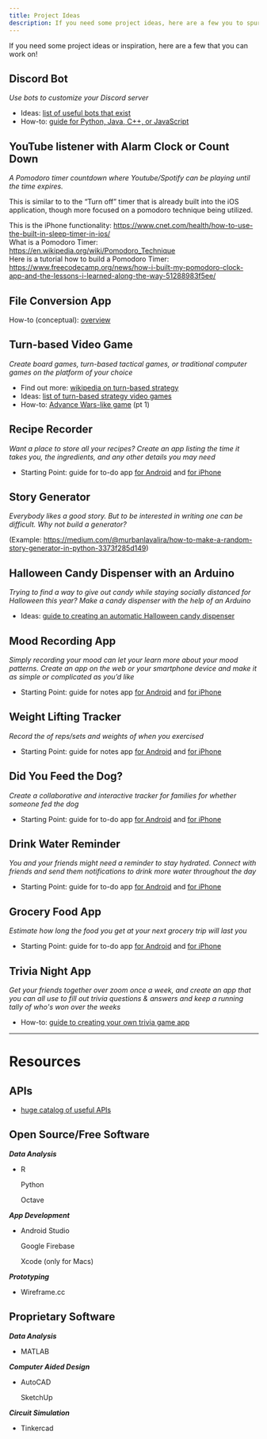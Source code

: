 ```yaml
---
title: Project Ideas
description: If you need some project ideas, here are a few you to spur some inspiration!
---
```

If you need some project ideas or inspiration, here are a few that you can work on!

## Discord Bot

*Use bots to customize your Discord server*

* Ideas: [list of useful bots that exist](https://beebom.com/useful-discord-bots/)
* How-to: [guide for Python, Java, C++, or JavaScript](https://www.writebots.com/how-to-make-a-discord-bot/)

## YouTube listener with Alarm Clock or Count Down

*A Pomodoro timer countdown where Youtube/Spotify can be playing until the time expires.*

This is similar to to the “Turn off” timer that is already built into the iOS application, though more focused on a pomodoro technique being utilized.

This is the iPhone functionality: <https://www.cnet.com/health/how-to-use-the-built-in-sleep-timer-in-ios/>\
What is a Pomodoro Timer: <https://en.wikipedia.org/wiki/Pomodoro_Technique>\
Here is a tutorial how to build a Pomodoro Timer: <https://www.freecodecamp.org/news/how-i-built-my-pomodoro-clock-app-and-the-lessons-i-learned-along-the-way-51288983f5ee/>



## File Conversion App

How-to (conceptual): [overview](https://www.quora.com/How-can-I-create-my-own-file-conversion-software)



## Turn-based Video Game

*Create board games, turn-based tactical games, or traditional computer games on the platform of your choice*

* Find out more: [wikipedia on turn-based strategy](https://en.wikipedia.org/wiki/Turn-based_strategy#:~:text=Turn%2Dbased%20tactics,-Main%20article%3A%20Turn&text=Tactical%20role%2Dplaying%20games%20are,and%20Chessaria%3A%20The%20Tactical%20Adventure.)
* Ideas: [list of turn-based strategy video games](https://en.wikipedia.org/wiki/List_of_turn-based_strategy_video_games)
* How-to: [Advance Wars-like game](https://www.raywenderlich.com/2925-how-to-make-a-turn-based-strategy-game-part-1) (pt 1)



## Recipe Recorder

*Want a place to store all your recipes? Create an app listing the time it takes you, the ingredients, and any other details you may need*

* Starting Point: guide for to-do app [for Android](https://hub.packtpub.com/how-to-develop-a-simple-to-do-list-app-tutorial/) and [for iPhone](https://medium.com/better-programming/replicating-the-ios-reminders-app-part1-44211a7b7029)



## Story Generator

*Everybody likes a good story. But to be interested in writing one can be difficult. Why not build a generator?*

(Example: <https://medium.com/@murbanlavalira/how-to-make-a-random-story-generator-in-python-3373f285d149>)



## Halloween Candy Dispenser with an Arduino

*Trying to find a way to give out candy while staying socially distanced for Halloween this year? Make a candy dispenser with the help of an Arduino*

* Ideas: [guide to creating an automatic Halloween candy dispenser](https://www.instructables.com/id/Automatic-Halloween-Candy-Dispenser/)



## Mood Recording App

*Simply recording your mood can let your learn more about your mood patterns. Create an app on the web or your smartphone device and make it as simple or complicated as you’d like*

* Starting Point: guide for notes app [for Android](https://technobyte.org/create-notes-app-android-full-code-tutorial-simple-explanation/) and [for iPhone](https://medium.com/thecodinghype/creating-a-simple-note-taking-app-for-ios-in-swift-66dcbfe05a30)



## Weight Lifting Tracker

*Record the of reps/sets and weights of when you exercised*

* Starting Point: guide for notes app [for Android](https://technobyte.org/create-notes-app-android-full-code-tutorial-simple-explanation/) and [for iPhone](https://medium.com/thecodinghype/creating-a-simple-note-taking-app-for-ios-in-swift-66dcbfe05a30)



## Did You Feed the Dog?

*Create a collaborative and interactive tracker for families for whether someone fed the dog*

* Starting Point: guide for to-do app [for Android](https://hub.packtpub.com/how-to-develop-a-simple-to-do-list-app-tutorial/) and [for iPhone](https://medium.com/better-programming/replicating-the-ios-reminders-app-part1-44211a7b7029)



## Drink Water Reminder

*You and your friends might need a reminder to stay hydrated. Connect with friends and send them notifications to drink more water throughout the day*

* Starting Point: guide for to-do app [for Android](https://hub.packtpub.com/how-to-develop-a-simple-to-do-list-app-tutorial/) and [for iPhone](https://medium.com/better-programming/replicating-the-ios-reminders-app-part1-44211a7b7029)



## Grocery Food App

*Estimate how long the food you get at your next grocery trip will last you*

* Starting Point: guide for to-do app [for Android](https://hub.packtpub.com/how-to-develop-a-simple-to-do-list-app-tutorial/) and [for iPhone](https://medium.com/better-programming/replicating-the-ios-reminders-app-part1-44211a7b7029)



## Trivia Night App

*Get your friends together over zoom once a week, and create an app that you can all use to fill out trivia questions & answers and keep a running tally of who's won over the weeks*

* How-to: [guide to creating your own trivia game app](https://yellow.systems/blog/how-to-create-your-own-trivia-game-app)



- - -



# Resources

## APIs

* [huge catalog of useful APIs](https://apilist.fun/)

## Open Source/Free Software

***Data Analysis***

* R

  Python

  Octave

***App Development***

* Android Studio

  Google Firebase

  Xcode (only for Macs)



***Prototyping***

* Wireframe.cc

## Proprietary Software

***Data Analysis***

* MATLAB

***Computer Aided Design***

* AutoCAD

  SketchUp



***Circuit Simulation***

* Tinkercad